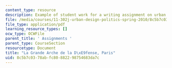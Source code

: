 ```yaml
---
content_type: resource
description: Example of student work for a writing assignment on urban design politics.
file: /media/courses/11-302j-urban-design-politics-spring-2010/8c5b7c0378abfc80882298754683da7c_MIT11_302JS10_simpson1.pdf
file_type: application/pdf
learning_resource_types: []
ocw_type: OCWFile
parent_title: ' Assignments '
parent_type: CourseSection
resourcetype: Document
title: "La Grande Arche de la D\xE9fense, Paris"
uid: 8c5b7c03-78ab-fc80-8822-98754683da7c
---
```

